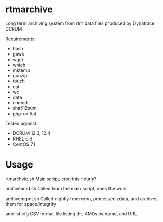 # rtmarchive
Long term archiving system from rtm data files produced by Dynatrace DCRUM

Requirements:
- bash
- gawk
- wget
- which
- mktemp
- gunzip
- touch
- cat
- wc
- date
- chmod
- sha512sum
- php >= 5.4

Tested against:
- DCRUM 12.3, 12.4
- RHEL 6.6
- CentOS 7.1

# Usage

rtmarchvie.sh
Main script, cron this hourly?

archiveamd.sh
Called from the main script, does the work

archivemgmt.sh
Called nightly from cron, processed zdata, and archives them for space/integrity

amdlist.cfg
CSV format file listing the AMDs by name, and URL.



